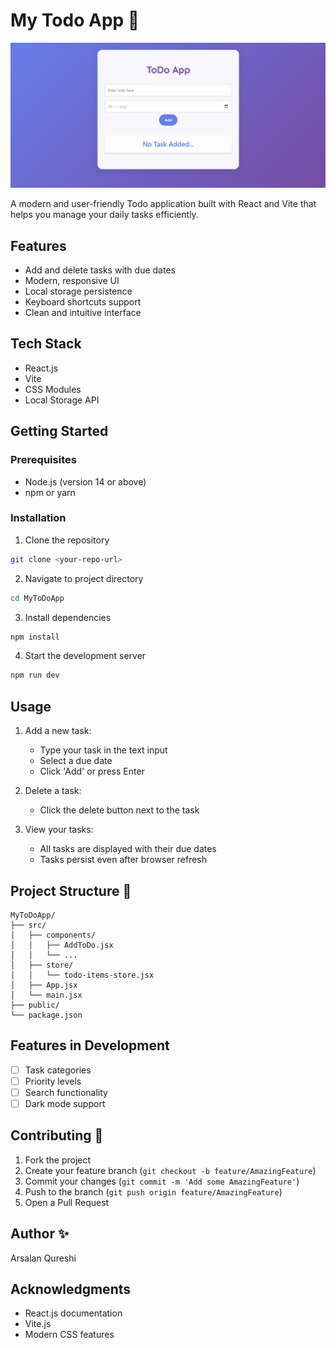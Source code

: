 # My Todo App 📝

![Todo App Screenshot](./src/screenshot/my-todo-app.png)

A modern and user-friendly Todo application built with React and Vite that helps you manage your daily tasks efficiently.

## Features 

- Add and delete tasks with due dates
- Modern, responsive UI
- Local storage persistence
- Keyboard shortcuts support
- Clean and intuitive interface

## Tech Stack 

- React.js
- Vite
- CSS Modules
- Local Storage API

## Getting Started 

### Prerequisites

- Node.js (version 14 or above)
- npm or yarn

### Installation

1. Clone the repository
```bash
git clone <your-repo-url>
```

2. Navigate to project directory
```bash
cd MyToDoApp
```

3. Install dependencies
```bash
npm install
```

4. Start the development server
```bash
npm run dev
```

## Usage 

1. Add a new task:
   - Type your task in the text input
   - Select a due date
   - Click 'Add' or press Enter

2. Delete a task:
   - Click the delete button next to the task

3. View your tasks:
   - All tasks are displayed with their due dates
   - Tasks persist even after browser refresh

## Project Structure 📁

```
MyToDoApp/
├── src/
│   ├── components/
│   │   ├── AddToDo.jsx
│   │   └── ...
│   ├── store/
│   │   └── todo-items-store.jsx
│   ├── App.jsx
│   └── main.jsx
├── public/
└── package.json
```

## Features in Development 

- [ ] Task categories
- [ ] Priority levels
- [ ] Search functionality
- [ ] Dark mode support

## Contributing 🤝

1. Fork the project
2. Create your feature branch (`git checkout -b feature/AmazingFeature`)
3. Commit your changes (`git commit -m 'Add some AmazingFeature'`)
4. Push to the branch (`git push origin feature/AmazingFeature`)
5. Open a Pull Request

## Author ✨

Arsalan Qureshi

## Acknowledgments 

- React.js documentation
- Vite.js
- Modern CSS features